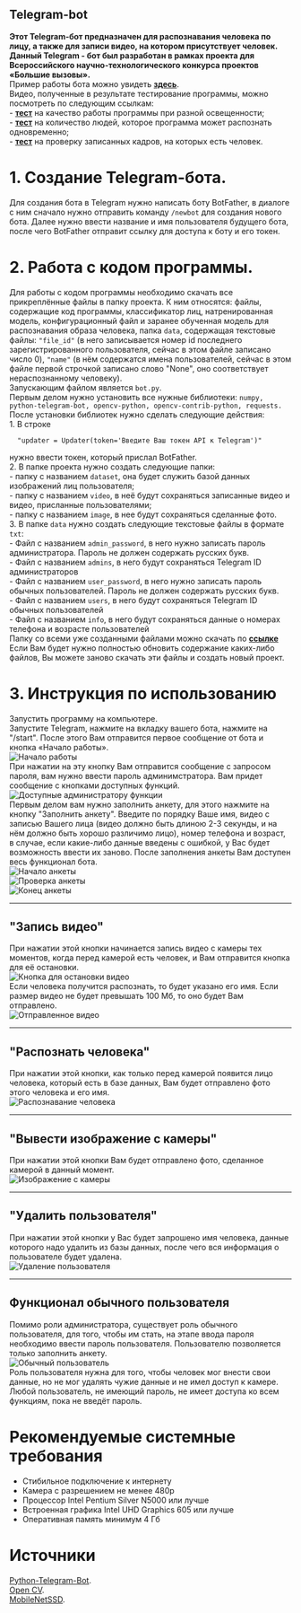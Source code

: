 ##  Telegram-bot
**Этот Telegram-бот предназначен для распознавания человека по лицу, а также для записи видео, на котором присутствует человек. 	 Данный Telegram - бот был разработан в рамках проекта для Всероссийского научно-технологического конкурса проектов «Большие вызовы».** <br> Пример работы бота можно увидеть [**здесь**](https://yadi.sk/i/UdkvTMX3nEJQoA). <br>  Видео, полученные в результате тестирование программы, можно посмотреть по следующим ссылкам: <br> - [**тест**](https://yadi.sk/d/fbQCfvHBf_AYhw) на качество работы программы при разной освещенности; <br> - [**тест**](https://yadi.sk/d/tgP1X-lUiNcGWw) на количество людей, которое программа может распознать одновременно; <br> - [**тест**](https://yadi.sk/d/rNO2JvviPaHamg) на проверку записанных кадров, на которых есть человек.
# 1. Создание Telegram-бота.
Для создания бота в Telegram нужно написать боту BotFather, в диалоге с ним сначало нужно отправить команду ``/newbot`` для создания нового бота. Далее нужно ввести название и имя пользователя будущего бота, после чего BotFather отправит ссылку для доступа к боту и его токен.
# 2. Работа с кодом программы.
   Для работы с кодом программы необходимо скачать все прикреплённые файлы в папку проекта. К ним относятся: файлы, содержащие код программы, классификатор лиц, натренированная модель, конфигурационный файл и заранее обученная модель для распознавания образа человека, папка ``data``, содержащая текстовые файлы: ``"file_id"`` (в него записывается номер id последнего зарегистрированного пользователя, сейчас в этом файле записано число 0), ``"name"`` (в нём содержатся имена пользователей, сейчас в этом файле первой строчкой записано слово "None", оно соответствует нераспознанному человеку). 
   <br>	Запускающим файлом является ``bot.py``.<br>	
   Первым делом нужно установить все нужные библиотеки: ``numpy, python-telegram-bot, opencv-python, opencv-contrib-python, requests.``       
	После установки библиотек нужно сделать следующие действия:   
	1. В строке 

	
      "updater = Updater(token='Введите Ваш токен API к Telegram')"  
    
   нужно ввести токен, который прислал BotFather.  
    	2. В папке проекта нужно создать следующие папки: <br>
     - папку с названием ``dataset``, она будет служить базой данных изображений лиц пользователя; <br>
     -  папку с названием ``video``, в неё будут сохраняться записанные видео и видео, присланные пользователями; <br>
     -   папку с названием ``image``, в нее будут сохраняться сделанные фото. <br>
    	3. В папке ``data`` нужно создать следующие текстовые файлы в формате ``txt``: <br>
     -   Файл с названием ``admin_password``, в него нужно записать пароль администратора. Пароль не должен содержать русских букв.  <br>
     -   Файл с названием ``admins``, в него будут сохраняться Telegram ID администраторов <br>
     -   Файл с названием ``user_password``, в него нужно записать пароль обычных пользователей. Пароль не должен содержать русских букв. <br>
     -   Файл с названием ``users``, в него будут сохраняться Telegram ID обычных пользователей <br>
     -   Файл с названием ``info``, в него будут сохраняться данные о номерах телефона и возрасте пользователей <br>
    Папку со всеми уже созданными файлами можно скачать по [**ссылке**](https://disk.yandex.ru/d/mAcdgk-E4al5DA?w=1) <br>
    Если Вам будет нужно полностью обновить содержание каких-либо файлов, Вы можете заново скачать эти файлы и создать новый проект.
  # 3. Инструкция по использованию
  Запустить программу на компьютере.  
    Запустите Telegram, нажмите на вкладку вашего бота, нажмите на "/start". После этого Вам отправится первое сообщение от бота и кнопка «Начало работы».	<br>![Начало работы](https://github.com/k-niiik/telegram-bot/blob/main/PicsArt_01-30-05.59.30.jpg) <br>	При нажатии на эту кнопку  Вам отправится сообщение с запросом пароля, вам нужно ввести пароль админимстратора.  Вам придет сообщение с кнопками доступных функций. <br> ![Доступные администратору функции](https://github.com/k-niiik/telegram-bot/blob/main/PicsArt_01-30-06.01.28.jpg) <br>	
    Первым делом вам нужно заполнить анкету, для этого нажмите на кнопку "Заполнить анкету". Введите по порядку Ваше имя, видео с записью Вашего лица (видео должно быть длиною 2-3 секунды, и на нём должно быть хорошо различимо лицо), номер телефона и возраст, в случае, если какие-либо данные введены с ошибкой, у Вас будет возможность ввести их заново. После заполнения анкеты Вам доступен весь функционал бота.	<br>![Начало анкеты](https://github.com/k-niiik/telegram-bot/blob/main/PicsArt_01-30-06.02.25.jpg) <br>![Проверка анкеты](https://github.com/k-niiik/telegram-bot/blob/main/PicsArt_01-30-06.03.16.jpg) <br>![Конец анкеты](https://github.com/k-niiik/telegram-bot/blob/main/PicsArt_01-30-06.04.14.jpg)
    
 ---------------
 "Запись видео"
 ---------------  
 
   При нажатии этой кнопки начинается запись видео с камеры тех моментов, когда перед камерой есть человек, и Вам отправится кнопка для её остановки.<br>	![Кнопка для остановки видео](https://github.com/k-niiik/telegram-bot/blob/main/PicsArt_01-30-06.06.09.jpg)<br>	Если человека получится распознать, то будет указано его имя. Если размер видео не будет превышать 100 Мб, то оно будет Вам отправлено.	<br>	![Отправленное видео](https://github.com/k-niiik/telegram-bot/blob/main/PicsArt_01-30-06.07.07.jpg)
   
 ----------------------
 "Распознать человека"
 ----------------------
 
   При нажатии этой кнопки, как только перед камерой появится лицо человека, который есть в базе данных, Вам будет отправлено фото этого человека и его имя.	<br>  ![Распознавание человека](https://github.com/k-niiik/telegram-bot/blob/main/PicsArt_01-30-06.08.26.jpg)
   
 ----------------------
 "Вывести изображение с камеры"   
 ----------------------
   
   При нажатии этой кнопки Вам будет отправлено фото, сделанное камерой в данный момент. <br> ![Изображение с камеры](https://github.com/k-niiik/telegram-bot/blob/main/PicsArt_01-30-06.09.16.jpg)
   
----------------------
"Удалить пользователя"
----------------------
     
  При нажатии этой кнопки у Вас будет запрошено имя человека, данные которого надо удалить из базы данных, после чего вся информация о пользователе будет удалена. <br> ![Удаление пользователя](https://github.com/k-niiik/telegram-bot/blob/main/PicsArt_01-30-06.05.15.jpg)
     
--------------------------------
Функционал обычного пользователя
--------------------------------
     
   Помимо роли администратора, существует роль обычного пользователя, для того, чтобы им стать, на этапе ввода пароля необходимо ввести пароль пользователя. Пользователю позволяется только заполнить анкету. <br> ![Обычный пользователь](https://github.com/k-niiik/telegram-bot/blob/main/PicsArt_01-30-06.00.26.jpg) <br> Роль пользователя нужна для того, чтобы человек мог внести свои данные, но не мог удалять чужие данные и не имел доступ к камере.  
     Любой пользователь, не имеющий пароль, не имеет доступа ко всем функциям, пока не введёт пароль.
     
# Рекомендуемые системные требования
- Стибильное подключение к интернету
- Камера с разрешением не менее 480p
- Процессор Intel Pentium Silver N5000 или лучше
- Встроенная графика Intel UHD Graphics 605 или лучше
- Оперативная память минимум 4 Гб
     
#  Источники
[Python-Telegram-Bot](https://github.com/python-telegram-bot/python-telegram-bot).  
[Open CV](https://github.com/opencv/opencv).  
[MobileNetSSD](https://github.com/chuanqi305/MobileNet-SSD).


